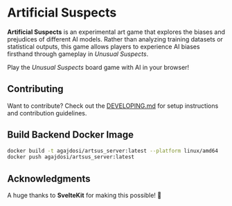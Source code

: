# **Artificial Suspects**

**Artificial Suspects** is an experimental art game that explores the biases and prejudices of different AI models.
Rather than analyzing training datasets or statistical outputs, this game allows players to experience AI biases firsthand through gameplay in *Unusual Suspects*.

Play the *Unusual Suspects* board game with AI in your browser!

## **Contributing**
Want to contribute? Check out the [DEVELOPING.md](DEVELOPING.md) for setup instructions and contribution guidelines.

## **Build Backend Docker Image**

```bash
docker build -t agajdosi/artsus_server:latest --platform linux/amd64  .
docker push agajdosi/artsus_server:latest
```

## **Acknowledgments**
A huge thanks to **SvelteKit** for making this possible! 🎉
